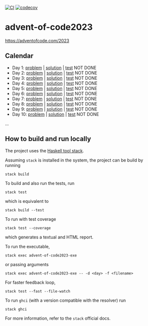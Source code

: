 [![CI](https://github.com/alessandrocandolini/advent-of-code2023/actions/workflows/ci.yml/badge.svg)](https://github.com/alessandrocandolini/advent-of-code2023/actions/workflows/ci.yml) [![codecov](https://codecov.io/gh/alessandrocandolini/advent-of-code2023/graph/badge.svg?token=I1bCJU2hQj)](https://codecov.io/gh/alessandrocandolini/advent-of-code2023) 


# advent-of-code2023

https://adventofcode.com/2023

## Calendar
- Day 1: [problem](https://adventofcode.com/2023/day/1) | [solution](src/Day1.hs) | [test](test/Day1Spec.hs) NOT DONE
- Day 2: [problem](https://adventofcode.com/2023/day/2) | [solution](src/Day2.hs) | [test](test/Day2Spec.hs) NOT DONE
- Day 3: [problem](https://adventofcode.com/2023/day/3) | [solution](src/Day3.hs) | [test](test/Day3Spec.hs) NOT DONE
- Day 4: [problem](https://adventofcode.com/2023/day/4) | [solution](src/Day4.hs) | [test](test/Day4Spec.hs) NOT DONE
- Day 5: [problem](https://adventofcode.com/2023/day/5) | [solution](src/Day5.hs) | [test](test/Day5Spec.hs) NOT DONE
- Day 6: [problem](https://adventofcode.com/2023/day/6) | [solution](src/Day6.hs) | [test](test/Day6Spec.hs) NOT DONE
- Day 7: [problem](https://adventofcode.com/2023/day/7) | [solution](src/Day7.hs) | [test](test/Day7Spec.hs) NOT DONE
- Day 8: [problem](https://adventofcode.com/2023/day/8) | [solution](src/Day8.hs) | [test](test/Day8Spec.hs) NOT DONE
- Day 9: [problem](https://adventofcode.com/2023/day/9) | [solution](src/Day9.hs) | [test](test/Day9Spec.hs) NOT DONE
- Day 10: [problem](https://adventofcode.com/2023/day/9) | [solution](src/Day10.hs) | [test](test/Day10Spec.hs) NOT DONE

...

## How to build and run locally

The project uses the [Haskell tool stack](https://docs.haskellstack.org/en/stable/README/).

Assuming `stack` is installed in the system, the project can be build by running
```
stack build
```
To build and also run the tests, run
```
stack test
```
which is equivalent to
```
stack build --test
```
To run with test coverage
```
stack test --coverage
```
which generates a textual and HTML report.

To run the executable,
```
stack exec advent-of-code2023-exe
```
or passing arguments
```
stack exec advent-of-code2023-exe -- -d <day> -f <filename> 
```

For faster feedback loop,
```
stack test --fast --file-watch
```
To run `ghci` (with a version compatible with the resolver) run
```
stack ghci
```
For more information, refer to the `stack` official docs.
